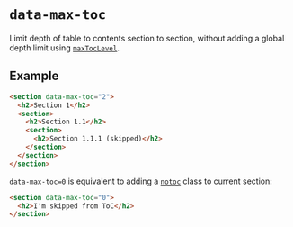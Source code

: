 # `data-max-toc`

Limit depth of table to contents section to section, without adding a global depth limit using [`maxTocLevel`](maxTocLevel).

## Example

```html "example": "Skip sections with depth more than 2 from ToC."
<section data-max-toc="2">
  <h2>Section 1</h2>
  <section>
    <h2>Section 1.1</h2>
    <section>
      <h2>Section 1.1.1 (skipped)</h2>
    </section>
  </section>
</section>
```

`data-max-toc=0` is equivalent to adding a [`notoc`](notoc-class) class to current section:

```html "example": "Skip current section from ToC."
<section data-max-toc="0">
  <h2>I'm skipped from ToC</h2>
</section>
```
